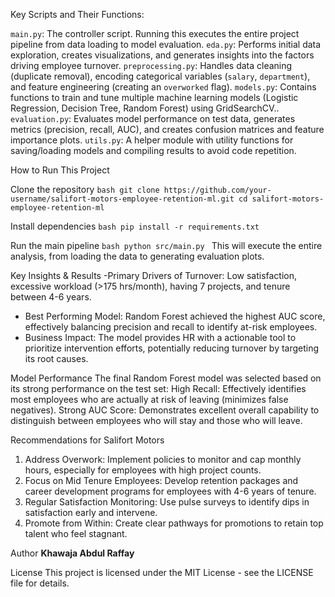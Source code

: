 Key Scripts and Their Functions:

  `main.py`: The controller script. Running this executes the entire project pipeline from data loading to model evaluation.
  `eda.py`: Performs initial data exploration, creates visualizations, and generates insights into the factors driving employee turnover.
  `preprocessing.py`: Handles data cleaning (duplicate removal), encoding categorical variables (`salary`, `department`), and feature engineering (creating an `overworked` flag).
 `models.py`: Contains functions to train and tune multiple machine learning models (Logistic Regression, Decision Tree, Random Forest) using GridSearchCV..  `evaluation.py`: Evaluates model performance on test data, generates metrics (precision, recall, AUC), and creates confusion matrices and feature importance plots.
  `utils.py`: A helper module with utility functions for saving/loading models and compiling results to avoid code repetition.

 How to Run This Project

  Clone the repository
    ```bash
    git clone https://github.com/your-username/salifort-motors-employee-retention-ml.git
    cd salifort-motors-employee-retention-ml
    ```

  Install dependencies
    ```bash
    pip install -r requirements.txt
    ```

  Run the main pipeline
    ```bash
    python src/main.py
    ```
    This will execute the entire analysis, from loading the data to generating evaluation plots.

 Key Insights & Results
-Primary Drivers of Turnover: Low satisfaction, excessive workload (>175 hrs/month), having 7 projects, and tenure between 4-6 years.
- Best Performing Model: Random Forest achieved the highest AUC score, effectively balancing precision and recall to identify at-risk employees.
- Business Impact: The model provides HR with a actionable tool to prioritize intervention efforts, potentially reducing turnover by targeting its root causes.

 Model Performance
The final Random Forest model was selected based on its strong performance on the test set:
High Recall: Effectively identifies most employees who are actually at risk of leaving (minimizes false negatives).
Strong AUC Score: Demonstrates excellent overall capability to distinguish between employees who will stay and those who will leave.

Recommendations for Salifort Motors
1.  Address Overwork: Implement policies to monitor and cap monthly hours, especially for employees with high project counts.
2.  Focus on Mid Tenure Employees: Develop retention packages and career development programs for employees with 4-6 years of tenure.
3.  Regular Satisfaction Monitoring: Use pulse surveys to identify dips in satisfaction early and intervene.
4.  Promote from Within: Create clear pathways for promotions to retain top talent who feel stagnant.

 Author
**Khawaja Abdul Raffay**


 License
This project is licensed under the MIT License - see the LICENSE file for details.


